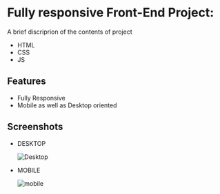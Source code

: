# Fully responsive Front-End Project:

A brief discriprion of the contents of project

 - HTML
 - CSS
 - JS

## Features
 - Fully Responsive
 - Mobile as well as Desktop oriented

## Screenshots

- DESKTOP

  ![Desktop](https://user-images.githubusercontent.com/78895758/193904617-8400d629-ecf9-4f81-886f-3a6cb8b2b038.jpeg)

- MOBILE

  ![mobile](https://user-images.githubusercontent.com/78895758/193904919-1382c007-7c32-4733-a8bb-a1a398dfdf0a.jpeg)

